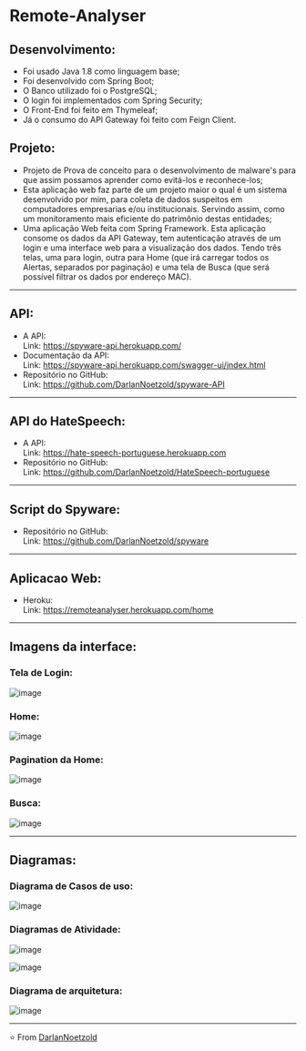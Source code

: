 # Remote-Analyser
## Desenvolvimento:
* Foi usado Java 1.8 como linguagem base;
* Foi desenvolvido com Spring Boot;
* O Banco utilizado foi o PostgreSQL;
* O login foi implementados com Spring Security;
* O Front-End foi feito em Thymeleaf;
* Já o consumo do API Gateway foi feito com Feign Client.

## Projeto:
* Projeto de Prova de conceito para o desenvolvimento de malware's para que assim possamos aprender como evitá-los e reconhece-los;
* Esta aplicação web faz parte de um projeto maior o qual é um sistema desenvolvido por mim, para coleta de dados suspeitos em computadores empresarias e/ou institucionais. Servindo assim, como um monitoramento mais eficiente do patrimônio destas entidades;
* Uma aplicação Web feita com Spring Framework. Esta aplicação consome os dados da API Gateway, tem autenticação através de um login e uma interface web para a visualização dos dados. Tendo três telas, uma para login, outra para Home (que irá carregar todos os Alertas, separados por paginação) e uma tela de Busca (que será possível filtrar os dados por endereço MAC).

---
## API:
* A API:
<br>Link: https://spyware-api.herokuapp.com/
* Documentação da API:
<br>Link: https://spyware-api.herokuapp.com/swagger-ui/index.html
* Repositório no GitHub:
<br>Link: https://github.com/DarlanNoetzold/spyware-API

---
## API do HateSpeech:
* A API:
<br>Link: https://hate-speech-portuguese.herokuapp.com
* Repositório no GitHub:
<br>Link: https://github.com/DarlanNoetzold/HateSpeech-portuguese

---
## Script do Spyware:
* Repositório no GitHub:
<br>Link: https://github.com/DarlanNoetzold/spyware

---
## Aplicacao Web:
* Heroku:
<br>Link: https://remoteanalyser.herokuapp.com/home

---

## Imagens da interface:
### Tela de Login:
![image](https://user-images.githubusercontent.com/41628589/160593312-90b87d92-2403-4dcf-a635-b91360c191cf.png)

### Home:
![image](https://user-images.githubusercontent.com/41628589/160593796-949da8d8-6076-4c6f-9d2a-9bd09a28a8a7.png)

### Pagination da Home:
![image](https://user-images.githubusercontent.com/41628589/160594065-62737d49-b071-44a1-afec-772d92094578.png)

### Busca:
![image](https://user-images.githubusercontent.com/41628589/160594303-f9e669ce-7d2f-4d45-ad08-63bb4eff3f3f.png)

---

## Diagramas:
### Diagrama de Casos de uso:
![image](https://user-images.githubusercontent.com/41628589/200906769-9158761e-9169-4cfe-b894-58e7859fc8c1.png)

### Diagramas de Atividade:
![image](https://user-images.githubusercontent.com/41628589/200906846-cf6603ad-d6ae-4640-b77e-ac35bb5f1f30.png)

![image](https://user-images.githubusercontent.com/41628589/200906913-822d3be4-65bd-4c3f-88b2-9ec4b24f03a0.png)

### Diagrama de arquitetura:
![image](https://user-images.githubusercontent.com/41628589/200907023-eb8111e5-e6f1-42af-a8b6-55cfbeabbaf8.png)

---


⭐️ From [DarlanNoetzold](https://github.com/DarlanNoetzold)
